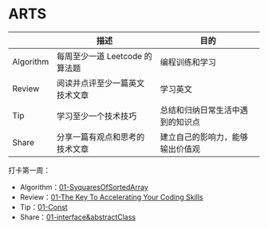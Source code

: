 # ARTS
|           | 描述                           | 目的                             |
| --------- | ------------------------------ | -------------------------------- |
| Algorithm | 每周至少一道 Leetcode 的算法题 | 编程训练和学习                   |
| Review    | 阅读并点评至少一篇英文技术文章 | 学习英文                         |
| Tip       | 学习至少一个技术技巧           | 总结和归纳日常生活中遇到的知识点 |
| Share     | 分享一篇有观点和思考的技术文章 | 建立自己的影响力，能够输出价值观 |



打卡第一周：

- Algorithm：[01-SyquaresOfSortedArray](./Algorithm/01-SyquaresOfSortedArray.md)
- Review：[01-The Key To Accelerating Your Coding Skills](./Review/The%20Key%20To%20Accelerating%20Your%20Coding%20Skills.md)
- Tip：[01-Const](./Tips/01-Const.md)
- Share：[01-interface&abstractClass](./Share/01-interface&abstractClass.md)
